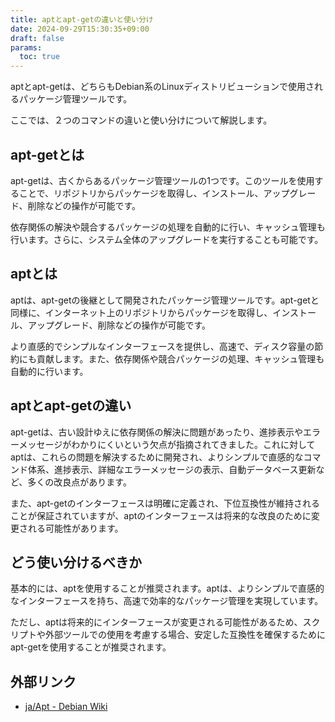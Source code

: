 ```yaml
---
title: aptとapt-getの違いと使い分け
date: 2024-09-29T15:30:35+09:00
draft: false
params:
  toc: true
---
```


aptとapt-getは、どちらもDebian系のLinuxディストリビューションで使用されるパッケージ管理ツールです。

ここでは、２つのコマンドの違いと使い分けについて解説します。

## apt-getとは

apt-getは、古くからあるパッケージ管理ツールの1つです。このツールを使用することで、リポジトリからパッケージを取得し、インストール、アップグレード、削除などの操作が可能です。

依存関係の解決や競合するパッケージの処理を自動的に行い、キャッシュ管理も行います。さらに、システム全体のアップグレードを実行することも可能です。

## aptとは

aptは、apt-getの後継として開発されたパッケージ管理ツールです。apt-getと同様に、インターネット上のリポジトリからパッケージを取得し、インストール、アップグレード、削除などの操作が可能です。

より直感的でシンプルなインターフェースを提供し、高速で、ディスク容量の節約にも貢献します。また、依存関係や競合パッケージの処理、キャッシュ管理も自動的に行います。

## aptとapt-getの違い

apt-getは、古い設計ゆえに依存関係の解決に問題があったり、進捗表示やエラーメッセージがわかりにくいという欠点が指摘されてきました。これに対してaptは、これらの問題を解決するために開発され、よりシンプルで直感的なコマンド体系、進捗表示、詳細なエラーメッセージの表示、自動データベース更新など、多くの改良点があります。

また、apt-getのインターフェースは明確に定義され、下位互換性が維持されることが保証されていますが、aptのインターフェースは将来的な改良のために変更される可能性があります。

## どう使い分けるべきか

基本的には、aptを使用することが推奨されます。aptは、よりシンプルで直感的なインターフェースを持ち、高速で効率的なパッケージ管理を実現しています。

ただし、aptは将来的にインターフェースが変更される可能性があるため、スクリプトや外部ツールでの使用を考慮する場合、安定した互換性を確保するためにapt-getを使用することが推奨されます。

## 外部リンク
- [ja/Apt - Debian Wiki](https://wiki.debian.org/ja/Apt)
